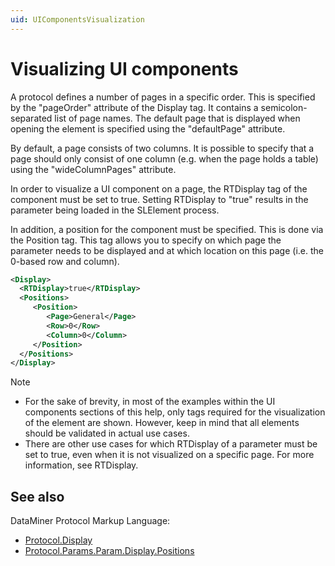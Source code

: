 ```yaml
---
uid: UIComponentsVisualization
---
```


# Visualizing UI components

A protocol defines a number of pages in a specific order. This is specified by the "pageOrder" attribute of the Display tag. It contains a semicolon-separated list of page names. The default page that is displayed when opening the element is specified using the "defaultPage" attribute.

By default, a page consists of two columns. It is possible to specify that a page should only consist of one column (e.g. when the page holds a table) using the "wideColumnPages" attribute.

In order to visualize a UI component on a page, the RTDisplay tag of the component must be set to true. Setting RTDisplay to "true" results in the parameter being loaded in the SLElement process.

In addition, a position for the component must be specified. This is done via the Position tag. This tag allows you to specify on which page the parameter needs to be displayed and at which location on this page (i.e. the 0-based row and column).

```xml
<Display>
  <RTDisplay>true</RTDisplay>
  <Positions>
     <Position>
        <Page>General</Page>
        <Row>0</Row>
        <Column>0</Column>
     </Position>
  </Positions>
</Display>
```

> [!NOTE]
>
> - For the sake of brevity, in most of the examples within the UI components sections of this help, only tags required for the visualization of the element are shown. However, keep in mind that all elements should be validated in actual use cases.
> - There are other use cases for which RTDisplay of a parameter must be set to true, even when it is not visualized on a specific page. For more information, see RTDisplay.

## See also

DataMiner Protocol Markup Language:

- [Protocol.Display](xref:Protocol.Display)
- [Protocol.Params.Param.Display.Positions](xref:Protocol.Params.Param.Display.Positions)
